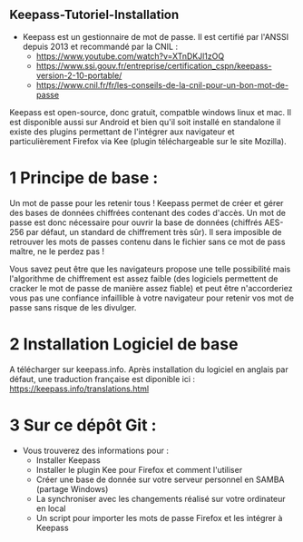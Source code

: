 ## Keepass-Tutoriel-Installation

* Keepass est un gestionnaire de mot de passe. Il est certifié par l'ANSSI depuis 2013 et recommandé par la CNIL : 
    * https://www.youtube.com/watch?v=XTnDKJl1zOQ
    * https://www.ssi.gouv.fr/entreprise/certification_cspn/keepass-version-2-10-portable/
    * https://www.cnil.fr/fr/les-conseils-de-la-cnil-pour-un-bon-mot-de-passe
    
Keepass est open-source, donc gratuit, compatble windows linux et mac. Il est disponible aussi sur Android 
et bien qu'il soit installé en standalone il existe des plugins permettant de l'intégrer aux navigateur et 
particulièrement Firefox via Kee (plugin téléchargeable sur le site Mozilla).


# 1 Principe de base :

Un mot de passe pour les retenir tous !
Keepass permet de créer et gérer des bases de données chiffrées contenant des codes d'accès. 
Un mot de passe est donc nécessaire pour ouvrir la base de données (chiffrés AES-256 par défaut, 
un standard de chiffrement très sûr).
Il sera imposible de retrouver les mots de passes contenu dans le fichier sans ce mot de pass maître, ne le perdez pas !

Vous savez peut être que les navigateurs propose une telle possibilité mais l'algorithme de chiffrement est assez faible 
(des logiciels permettent de cracker le mot de passe de manière assez fiable) et peut être n'accorderiez vous pas 
une confiance infaillible à votre navigateur pour retenir vos mot de passe sans risque de les divulger.

# 2 Installation Logiciel de base

A télécharger sur keepass.info. Après installation du logiciel en anglais par défaut, 
une traduction française est diponible ici : https://keepass.info/translations.html

# 3 Sur ce dépôt Git :

* Vous trouverez des informations pour :
    * Installer Keepass
    * Installer le plugin Kee pour Firefox et comment l'utiliser
    * Créer une base de donnée sur votre serveur personnel en SAMBA (partage Windows)
    * La synchroniser avec les changements réalisé sur votre ordinateur en local
    * Un script pour importer les mots de passe Firefox et les intégrer à Keepass


